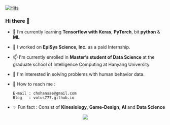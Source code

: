[![Hits](https://hits.seeyoufarm.com/api/count/incr/badge.svg?url=https%3A%2F%2Fgithub.com%2Fvotus777&count_bg=%2305060B&title_bg=%23555555&icon=&icon_color=%23E7E7E7&title=hits&edge_flat=true)](https://hits.seeyoufarm.com)

### Hi there 👋

- 🌱 I’m currently learning 
      **Tensorflow with Keras**, **PyTorch**, bit **python** & **ML** 
      
- 🔭 I worked on **EpiSys Science, Inc.** as a paid Internship. 

- 📫 I'm currently enrolled in **Master’s student of Data Science** at the graduate school of Intelligence Computing at Hanyang University.

- 💬 I'm interested in solving problems with human behavior data.

- 🌱 How to reach me : 
      
      E-mail : chohansae@gmail.com 
      Blog   : votus777.github.io
      
- ✨ Fun fact : Consist of **Kinesiology**, **Game-Design**, **AI** and **Data Science** 


<p align="center"><img src="https://api.accredible.com/v1/frontend/credential_website_embed_image/certificate/24629008"></p>


<!--
**votus777/votus777** is a ✨ _special_ ✨ repository because its `README.md` (this file) appears on your GitHub profile.

Here are some ideas to get you started:

- 🔭 I’m currently working on ...
- 🌱 I’m currently learning ...
- 👯 I’m looking to collaborate on ...
- 🤔 I’m looking for help with ...
- 💬 Ask me about ...
- 📫 How to reach me: ...
- 😄 Pronouns: ...
- ⚡ Fun fact: ...
-->
